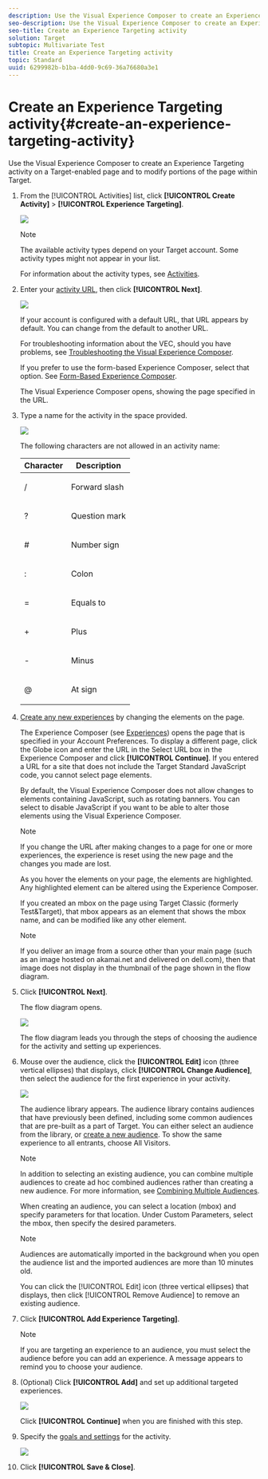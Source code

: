 ```yaml
---
description: Use the Visual Experience Composer to create an Experience Targeting activity on a Target-enabled page and to modify portions of the page within Target.
seo-description: Use the Visual Experience Composer to create an Experience Targeting activity on a Target-enabled page and to modify portions of the page within Target.
seo-title: Create an Experience Targeting activity
solution: Target
subtopic: Multivariate Test
title: Create an Experience Targeting activity
topic: Standard
uuid: 6299982b-b1ba-4dd0-9c69-36a76680a3e1
---
```


# Create an Experience Targeting activity{#create-an-experience-targeting-activity}

Use the Visual Experience Composer to create an Experience Targeting activity on a Target-enabled page and to modify portions of the page within Target.

1. From the [!UICONTROL Activities] list, click **[!UICONTROL Create Activity]** > **[!UICONTROL Experience Targeting]**.

   ![](assets/xt_select.png)

   >[!NOTE]
   >
   >The available activity types depend on your Target account. Some activity types might not appear in your list.

   For information about the activity types, see [Activities](../../../c-activities/activities.md#concept_D317A95A1AB54674BA7AB65C7985BA03). 
1. Enter your [activity URL](../../../c-activities/t-experience-target/t-xt-create/xt-activity-url.md#concept_D28549AAA0A14E3BB5F05F32BE8ABC90), then click **[!UICONTROL Next]**.

   ![](assets/form_url.png)

   If your account is configured with a default URL, that URL appears by default. You can change from the default to another URL.

   For troubleshooting information about the VEC, should you have problems, see [Troubleshooting the Visual Experience Composer](../../../c-experiences/c-visual-experience-composer/r-troubleshoot-composer/r-troubleshoot-composer.md#reference_77743144F10143A3A89D56E116D296E4).

   If you prefer to use the form-based Experience Composer, select that option. See [Form-Based Experience Composer](https://marketing.adobe.com/resources/help/en_US/target/target/t_form_experience_composer.html).

   The Visual Experience Composer opens, showing the page specified in the URL. 
1. Type a name for the activity in the space provided.

   ![](assets/xt_name.png)

   The following characters are not allowed in an activity name:

    <table id="table_F5E365667FDC48AD8B4461E40CD669B8"> 
    <thead> 
    <tr> 
    <th colname="col1" class="entry"> Character </th> 
    <th colname="col2" class="entry"> Description </th> 
    </tr>
    </thead>
    <tbody> 
    <tr> 
    <td colname="col1"> <p>/ </p> </td> 
    <td colname="col2"> <p>Forward slash </p> </td> 
    </tr> 
    <tr> 
    <td colname="col1"> <p>? </p> </td> 
    <td colname="col2"> <p>Question mark </p> </td> 
    </tr> 
    <tr> 
    <td colname="col1"> <p># </p> </td> 
    <td colname="col2"> <p>Number sign </p> </td> 
    </tr> 
    <tr> 
    <td colname="col1"> <p>: </p> </td> 
    <td colname="col2"> <p>Colon </p> </td> 
    </tr> 
    <tr> 
    <td colname="col1"> <p>= </p> </td> 
    <td colname="col2"> <p>Equals to </p> </td> 
    </tr> 
    <tr> 
    <td colname="col1"> <p>+ </p> </td> 
    <td colname="col2"> <p>Plus </p> </td> 
    </tr> 
    <tr> 
    <td colname="col1"> <p>- </p> </td> 
    <td colname="col2"> <p>Minus </p> </td> 
    </tr> 
    <tr> 
    <td colname="col1"> <p>@ </p> </td> 
    <td colname="col2"> <p>At sign </p> </td> 
    </tr> 
    </tbody> 
    </table>

1. [Create any new experiences](../../../c-activities/t-experience-target/t-xt-create/xt-add-experience.md#task_454646F2895242D3B92DC395A0CE1A00) by changing the elements on the page.

   The Experience Composer (see [Experiences](../../../c-experiences/experiences.md#concept_1D011219034B492BB03C08B3BB80E3F0)) opens the page that is specified in your Account Preferences. To display a different page, click the Globe icon and enter the URL in the Select URL box in the Experience Composer and click **[!UICONTROL Continue]**. If you entered a URL for a site that does not include the Target Standard JavaScript code, you cannot select page elements.

   By default, the Visual Experience Composer does not allow changes to elements containing JavaScript, such as rotating banners. You can select to disable JavaScript if you want to be able to alter those elements using the Visual Experience Composer.

   >[!NOTE]
   >
   >If you change the URL after making changes to a page for one or more experiences, the experience is reset using the new page and the changes you made are lost.

   As you hover the elements on your page, the elements are highlighted. Any highlighted element can be altered using the Experience Composer.

   If you created an mbox on the page using Target Classic (formerly Test&Target), that mbox appears as an element that shows the mbox name, and can be modified like any other element.

   >[!NOTE]
   >
   >If you deliver an image from a source other than your main page (such as an image hosted on akamai.net and delivered on dell.com), then that image does not display in the thumbnail of the page shown in the flow diagram.

1. Click **[!UICONTROL Next]**.

   The flow diagram opens.

   ![](assets/xt_diagram.png)

   The flow diagram leads you through the steps of choosing the audience for the activity and setting up experiences. 
1. Mouse over the audience, click the **[!UICONTROL Edit]** icon (three vertical ellipses) that displays, click **[!UICONTROL Change Audience]**, then select the audience for the first experience in your activity.

   ![](assets/xt_change_audience.png)

   The audience library appears. The audience library contains audiences that have previously been defined, including some common audiences that are pre-built as a part of Target. You can either select an audience from the library, or [create a new audience](../../../c-target/c-audiences/c-audiences.md#concept_65BE870D290E412D8BBF557EEA67C271). To show the same experience to all entrants, choose All Visitors.

   >[!NOTE]
   >
   >In addition to selecting an existing audience, you can combine multiple audiences to create ad hoc combined audiences rather than creating a new audience. For more information, see [Combining Multiple Audiences](../../../c-target/c-combining-multiple-audiences.md#concept_A7386F1EA4394BD2AB72399C225981E5).

   When creating an audience, you can select a location (mbox) and specify parameters for that location. Under Custom Parameters, select the mbox, then specify the desired parameters.

   >[!NOTE]
   >
   >Audiences are automatically imported in the background when you open the audience list and the imported audiences are more than 10 minutes old.

   You can click the [!UICONTROL Edit] icon (three vertical ellipses) that displays, then click [!UICONTROL Remove Audience] to remove an existing audience. 
1. Click **[!UICONTROL Add Experience Targeting]**.

   >[!NOTE]
   >
   >If you are targeting an experience to an audience, you must select the audience before you can add an experience. A message appears to remind you to choose your audience.

1. (Optional) Click **[!UICONTROL Add]** and set up additional targeted experiences.

   ![](assets/xt_add_xt.png)

   Click **[!UICONTROL Continue]** when you are finished with this step. 
1. Specify the [goals and settings](../../../c-activities/t-experience-target/t-xt-create/xt-goals-and-settings.md#reference_B25389FD6F3A4989801E740364B089CC) for the activity.

   ![](assets/xt_settings.png)

1. Click **[!UICONTROL Save & Close]**.
